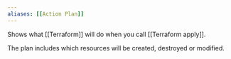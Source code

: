 ```yaml
---
aliases: [[Action Plan]]
---
```


Shows what [[Terraform]] will do when you call [[Terraform apply]].

The plan includes which resources will be created, destroyed or modified.